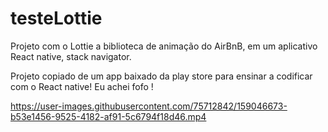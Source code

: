 # testeLottie
Projeto com o Lottie a biblioteca de animação do AirBnB, em um aplicativo React native, stack navigator.

Projeto copiado de um app baixado da play store para ensinar a codificar com o React native!
Eu achei fofo !

https://user-images.githubusercontent.com/75712842/159046673-b53e1456-9525-4182-af91-5c6794f18d46.mp4




